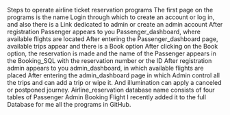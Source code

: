 Steps to operate airline ticket reservation programs 
The first page on the programs is the name Login through which to create an account or log in, and also there is a Link dedicated to admin or create an admin account
After registration Passenger appears to you Passenger_dashboard, where available flights are located 
After entering the Passenger_dashboard page, available trips appear and there is a Book option 
After clicking on the Book option, the reservation is made and the name of the Passenger appears in the Booking_SQL with the reservation number or the ID
After registration admin appears to you admin_dashboard, in which available flights are placed 
After entering the admin_dashboard page in which Admin control all the trips and can add a trip or wipe it.
And illumination can apply a canceled or postponed journey.
Airline_reservation database name consists of four tables of Passenger Admin Booking Flight
I recently added it to the full Database for me all the programs in GitHub.
